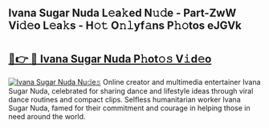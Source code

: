 ## Ivana Sugar Nuda L𝚎a𝚔ed N𝚞𝚍e - Part-ZwW Vi𝚍𝚎o L𝚎a𝚔s - H𝚘𝚝 O𝚗𝚕yf𝚊ns P𝚑𝚘tos eJGVk

# <h2><a href="http://kf36cgc.oniu.top/?m=Ivana+Sugar+Nuda">🔗👉 🔴 Ivana Sugar Nuda P𝚑ot𝚘𝚜 V𝚒d𝚎o</a></h2>

[![Ivana Sugar Nuda Nu𝚍e𝚜](https://i.imgur.com/0qMVB7G.gif)](http://kf36cgc.oniu.top/?m=Ivana+Sugar+Nuda)
Online creator and multimedia entertainer Ivana Sugar Nuda, celebrated for sharing dance and lifestyle ideas through viral dance routines and compact clips. Selfless humanitarian worker Ivana Sugar Nuda, famed for their commitment and courage in helping those in need around the world.  
